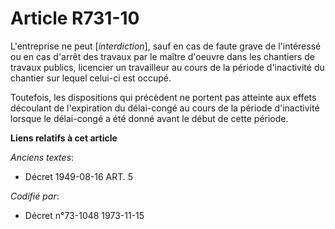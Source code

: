 # Article R731-10

L'entreprise ne peut [*interdiction*], sauf en cas de faute grave de l'intéressé ou en cas d'arrêt des travaux par le maître
d'oeuvre dans les chantiers de travaux publics, licencier un travailleur au cours de la période d'inactivité du chantier sur
lequel celui-ci est occupé.

Toutefois, les dispositions qui précèdent ne portent pas atteinte aux effets découlant de l'expiration du délai-congé au
cours de la période d'inactivité lorsque le délai-congé a été donné avant le début de cette période.

**Liens relatifs à cet article**

_Anciens textes_:

  - Décret  1949-08-16 ART. 5

_Codifié par_:

  - Décret n°73-1048 1973-11-15
